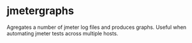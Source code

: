 jmetergraphs
============

Agregates a number of jmeter log files and produces graphs. Useful when automating jmeter tests across multiple hosts.
